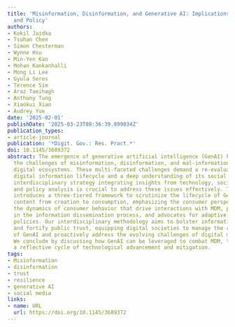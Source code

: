 ```yaml
---
title: 'Misinformation, Disinformation, and Generative AI: Implications for Perception
  and Policy'
authors:
- Kokil Jaidka
- Tsuhan Chen
- Simon Chesterman
- Wynne Hsu
- Min-Yen Kan
- Mohan Kankanhalli
- Mong Li Lee
- Gyula Seres
- Terence Sim
- Araz Taeihagh
- Anthony Tung
- Xiaokui Xiao
- Audrey Yue
date: '2025-02-01'
publishDate: '2025-03-23T08:36:39.899834Z'
publication_types:
- article-journal
publication: '*Digit. Gov.: Res. Pract.*'
doi: 10.1145/3689372
abstract: The emergence of generative artificial intelligence (GenAI) has exacerbated
  the challenges of misinformation, disinformation, and mal-information (MDM) within
  digital ecosystems. These multi-faceted challenges demand a re-evaluation of the
  digital information lifecycle and a deep understanding of its social impact. An
  interdisciplinary strategy integrating insights from technology, social sciences,
  and policy analysis is crucial to address these issues effectively. This article
  introduces a three-tiered framework to scrutinize the lifecycle of GenAI-driven
  content from creation to consumption, emphasizing the consumer perspective. We examine
  the dynamics of consumer behavior that drive interactions with MDM, pinpoints vulnerabilities
  in the information dissemination process, and advocates for adaptive, evidence-based
  policies. Our interdisciplinary methodology aims to bolster information integrity
  and fortify public trust, equipping digital societies to manage the complexities
  of GenAI and proactively address the evolving challenges of digital misinformation.
  We conclude by discussing how GenAI can be leveraged to combat MDM, thereby creating
  a reflective cycle of technological advancement and mitigation.
tags:
- Misinformation
- disinformation
- trust
- resilience
- generative AI
- social media
links:
- name: URL
  url: https://doi.org/10.1145/3689372
---
```

